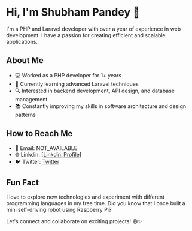 # Hi, I'm Shubham Pandey 👋

I'm a PHP and Laravel developer with over a year of experience in web development. I have a passion for creating efficient and scalable applications.

## About Me

- 💻 Worked as a PHP developer for 1+ years
- 🌱 Currently learning advanced Laravel techniques
- 🔍 Interested in backend development, API design, and database management
- 📚 Constantly improving my skills in software architecture and design patterns

## How to Reach Me

- 📧 Email: NOT_AVAILABLE
- 🌐 Linkdin: [[Linkdin_Profile](https://in.linkedin.com/in/shubham-pandey-8b59aa215)]
- 🐦 Twitter: [Twitter]()

## Fun Fact

I love to explore new technologies and experiment with different programming languages in my free time. Did you know that I once built a mini self-driving robot using Raspberry Pi?

Let's connect and collaborate on exciting projects! 😄✨
